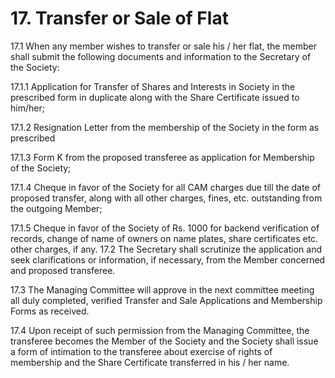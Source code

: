 # 17. Transfer or Sale of Flat

17.1	When any member wishes to transfer or sale his / her flat, the member shall submit the following documents and information to the Secretary of the Society:

17.1.1	Application for Transfer of Shares and Interests in Society in the prescribed form in duplicate along with the Share Certificate issued to him/her;

17.1.2	Resignation Letter from the membership of the Society in the form as prescribed

17.1.3	Form K from the proposed transferee as application for Membership of the Society; 

17.1.4	Cheque in favor of the Society for all CAM charges due till the date of proposed transfer, along with all other charges, fines, etc. outstanding from the outgoing Member;

17.1.5	Cheque in favor of the Society of Rs. 1000 for backend verification of records, change of name of owners on name plates, share certificates etc. other charges, if any.
17.2	The Secretary shall scrutinize the application and seek clarifications or information, if necessary, from the Member concerned and proposed transferee.

17.3	The Managing Committee will approve in the next committee meeting all duly completed, verified Transfer and Sale Applications and Membership Forms as received.

17.4	Upon receipt of such permission from the Managing Committee, the transferee becomes the Member of the Society and the Society shall issue a form of intimation to the transferee about exercise of rights of membership and the Share Certificate transferred in his / her name.
